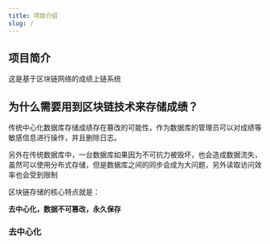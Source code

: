 ```yaml
---
title: 项目介绍
slug: /
---
```

## 项目简介

这是基于区块链网络的成绩上链系统

## 为什么需要用到区块链技术来存储成绩？
传统中心化数据库存储成绩存在篡改的可能性，作为数据库的管理员可以对成绩等敏感信息进行操作，并且删除日志。

另外在传统数据库中，一台数据库如果因为不可抗力被毁坏，也会造成数据流失，虽然可以使用分布式存储，但是数据库之间的同步会成为大问题，另外读取访问效率也会受到限制

区块链存储的核心特点就是：

**去中心化，数据不可篡改，永久保存**

### 去中心化




